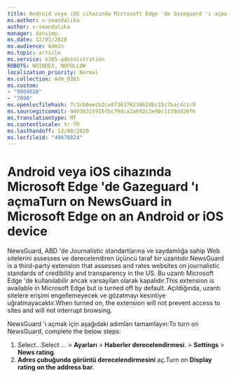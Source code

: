 ```yaml
---
title: Android veya iOS cihazında Microsoft Edge 'de Gazeguard 'ı açma
ms.author: v-smandalika
author: v-smandalika
manager: dansimp
ms.date: 12/03/2020
ms.audience: Admin
ms.topic: article
ms.service: o365-administration
ROBOTS: NOINDEX, NOFOLLOW
localization_priority: Normal
ms.collection: Adm_O365
ms.custom:
- "9004028"
- "7098"
ms.openlocfilehash: 7c3cb0eecb2ce073637623062d6c15c7bac4c1c9
ms.sourcegitcommit: 94036315916fbc79dca2a692c2e9bc1139dd28f6
ms.translationtype: MT
ms.contentlocale: tr-TR
ms.lasthandoff: 12/08/2020
ms.locfileid: "49678824"
---
```

# <a name="turn-on-newsguard-in-microsoft-edge-on-an-android-or-ios-device"></a><span data-ttu-id="2115d-102">Android veya iOS cihazında Microsoft Edge 'de Gazeguard 'ı açma</span><span class="sxs-lookup"><span data-stu-id="2115d-102">Turn on NewsGuard in Microsoft Edge on an Android or iOS device</span></span>

<span data-ttu-id="2115d-103">NewsGuard, ABD 'de Journalistic standartlarına ve saydamlığa sahip Web sitelerini assesses ve derecelendiren üçüncü taraf bir uzantıdır.</span><span class="sxs-lookup"><span data-stu-id="2115d-103">NewsGuard is a third-party extension that assesses and rates websites on journalistic standards of credibility and transparency in the US.</span></span> <span data-ttu-id="2115d-104">Bu uzantı Microsoft Edge 'de kullanılabilir ancak varsayılan olarak kapalıdır.</span><span class="sxs-lookup"><span data-stu-id="2115d-104">This extension is available in Microsoft Edge but is turned off by default.</span></span> <span data-ttu-id="2115d-105">Açıldığında, uzantı sitelere erişimi engellemeyecek ve gözatmayı kesintiye uğratmayacaktır.</span><span class="sxs-lookup"><span data-stu-id="2115d-105">When turned on, the extension will not prevent access to sites and will not interrupt browsing.</span></span>

<span data-ttu-id="2115d-106">NewsGuard 'ı açmak için aşağıdaki adımları tamamlayın:</span><span class="sxs-lookup"><span data-stu-id="2115d-106">To turn on NewsGuard, complete the below steps:</span></span>
1. <span data-ttu-id="2115d-107">Select...</span><span class="sxs-lookup"><span data-stu-id="2115d-107">Select …</span></span><span data-ttu-id="2115d-108"> > **Ayarları**  >  **Haberler derecelendirmesi**.</span><span class="sxs-lookup"><span data-stu-id="2115d-108"> > **Settings** > **News rating**.</span></span>
2. <span data-ttu-id="2115d-109">**Adres çubuğunda görüntü derecelendirmesini** aç.</span><span class="sxs-lookup"><span data-stu-id="2115d-109">Turn on **Display rating on the address bar**.</span></span>
